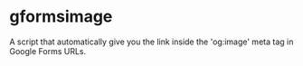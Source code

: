 # gformsimage
A script that automatically give you the link inside the 'og:image' meta tag in Google Forms URLs.
